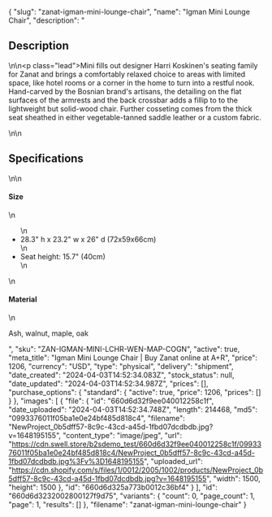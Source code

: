 {
  "slug": "zanat-igman-mini-lounge-chair",
  "name": "Igman Mini Lounge Chair",
  "description": "<h2>Description</h2>\n<!-- split -->\n<p class=\"lead\">Mini fills out designer Harri Koskinen's seating family for Zanat and brings a comfortably relaxed choice to areas with limited space, like hotel rooms or a corner in the home to turn into a restful nook. Hand-carved by the Bosnian brand's artisans, the detailing on the flat surfaces of the armrests and the back crossbar adds a fillip to to the lightweight but solid-wood chair. Further cosseting comes from the thick seat sheathed in either vegetable-tanned saddle leather or a custom fabric. </p>\n<!-- split -->\n<h2>Specifications</h2>\n<!-- split -->\n<h4>Size</h4>\n<ul>\n<li>28.3\" h x 23.2\" w x 26\" d (72x59x66cm)</li>\n<li>Seat height: 15.7\" (40cm)</li>\n</ul>\n<h4>Material</h4>\n<p>Ash, walnut, maple, oak</p>",
  "sku": "ZAN-IGMAN-MINI-LCHR-WEN-MAP-COGN",
  "active": true,
  "meta_title": "Igman Mini Lounge Chair | Buy Zanat online at A+R",
  "price": 1206,
  "currency": "USD",
  "type": "physical",
  "delivery": "shipment",
  "date_created": "2024-04-03T14:52:34.083Z",
  "stock_status": null,
  "date_updated": "2024-04-03T14:52:34.987Z",
  "prices": [],
  "purchase_options": {
    "standard": {
      "active": true,
      "price": 1206,
      "prices": []
    }
  },
  "images": [
    {
      "file": {
        "id": "660d6d32f9ee040012258c1f",
        "date_uploaded": "2024-04-03T14:52:34.748Z",
        "length": 214468,
        "md5": "0993376011f05ba1e0e24bf485d818c4",
        "filename": "NewProject_0b5dff57-8c9c-43cd-a45d-1fbd07dcdbdb.jpg?v=1648195155",
        "content_type": "image/jpeg",
        "url": "https://cdn.swell.store/b2sdemo_test/660d6d32f9ee040012258c1f/0993376011f05ba1e0e24bf485d818c4/NewProject_0b5dff57-8c9c-43cd-a45d-1fbd07dcdbdb.jpg%3Fv%3D1648195155",
        "uploaded_url": "https://cdn.shopify.com/s/files/1/0012/2005/1002/products/NewProject_0b5dff57-8c9c-43cd-a45d-1fbd07dcdbdb.jpg?v=1648195155",
        "width": 1500,
        "height": 1500
      },
      "id": "660d6d325a773b0012c36bf4"
    }
  ],
  "id": "660d6d3232002800127f9d75",
  "variants": {
    "count": 0,
    "page_count": 1,
    "page": 1,
    "results": []
  },
  "filename": "zanat-igman-mini-lounge-chair"
}